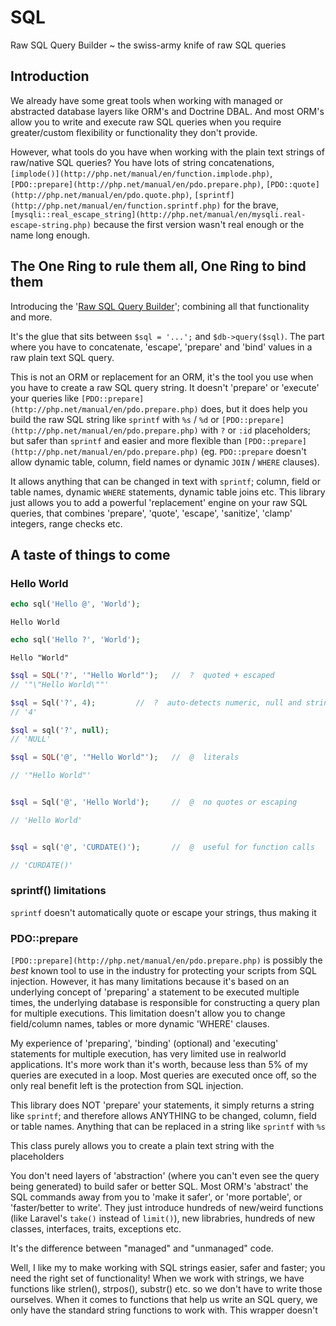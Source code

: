 # SQL
Raw SQL Query Builder ~ the swiss-army knife of raw SQL queries

## Introduction

We already have some great tools when working with managed or abstracted database layers like ORM's and Doctrine DBAL. And most ORM's allow you to write and execute raw SQL queries when you require greater/custom flexibility or functionality they don't provide.

However, what tools do you have when working with the plain text strings of raw/native SQL queries? You have lots of string concatenations, `[implode()](http://php.net/manual/en/function.implode.php)`, `[PDO::prepare](http://php.net/manual/en/pdo.prepare.php)`, `[PDO::quote](http://php.net/manual/en/pdo.quote.php)`, `[sprintf](http://php.net/manual/en/function.sprintf.php)` for the brave, `[mysqli::real_escape_string](http://php.net/manual/en/mysqli.real-escape-string.php)` because the first version wasn't real enough or the name long enough.

## The One Ring to rule them all, One Ring to bind them

Introducing the '[Raw SQL Query Builder](https://github.com/twister-php/sql)'; combining all that functionality and more.

It's the glue that sits between `$sql = '...';` and `$db->query($sql)`. The part where you have to concatenate, 'escape', 'prepare' and 'bind' values in a raw plain text SQL query.

This is not an ORM or replacement for an ORM, it's the tool you use when you have to create a raw SQL query string. It doesn't 'prepare' or 'execute' your queries like `[PDO::prepare](http://php.net/manual/en/pdo.prepare.php)` does, but it does help you build the raw SQL string like `sprintf` with `%s` / `%d` or `[PDO::prepare](http://php.net/manual/en/pdo.prepare.php)` with `?` or `:id` placeholders; but safer than `sprintf` and easier and more flexible than `[PDO::prepare](http://php.net/manual/en/pdo.prepare.php)` (eg. `PDO::prepare` doesn't allow dynamic table, column, field names or dynamic `JOIN` / `WHERE` clauses).

It allows anything that can be changed in text with `sprintf`; column, field or table names, dynamic `WHERE` statements, dynamic table joins etc. This library just allows you to add a powerful 'replacement' engine on your raw SQL queries, that combines 'prepare', 'quote', 'escape', 'sanitize', 'clamp' integers, range checks etc.

## A taste of things to come

### Hello World

```php
echo sql('Hello @', 'World');
```
```
Hello World
```

```php
echo sql('Hello ?', 'World');
```
```
Hello "World"
```



```php
$sql = SQL('?', '"Hello World"');	//	?  quoted + escaped
// '"\"Hello World\""'

$sql = Sql('?', 4);			//	?  auto-detects numeric, null and string
// '4'

$sql = sql('?', null);
// 'NULL'
```

```php
$sql = SQL('@', '"Hello World"');	//	@  literals

// '"Hello World"'


$sql = Sql('@', 'Hello World');		//	@  no quotes or escaping

// 'Hello World'


$sql = sql('@', 'CURDATE()');		//	@  useful for function calls

// 'CURDATE()'
```



### sprintf() limitations

`sprintf` doesn't automatically quote or escape your strings, thus making it 

### PDO::prepare

`[PDO::prepare](http://php.net/manual/en/pdo.prepare.php)` is possibly the _best_ known tool to use in the industry for protecting your scripts from SQL injection. However, it has many limitations because it's based on an underlying concept of 'preparing' a statement to be executed multiple times, the underlying database is responsible for constructing a query plan for multiple executions. This limitation doesn't allow you to change field/column names, tables or more dynamic 'WHERE' clauses.

My experience of 'preparing', 'binding' (optional) and 'executing' statements for multiple execution, has very limited use in realworld applications. It's more work than it's worth, because less than 5% of my queries are executed in a loop. Most queries are executed once off, so the only real benefit left is the protection from SQL injection.

This library does NOT 'prepare' your statements, it simply returns a string like `sprintf`; and therefore allows ANYTHING to be changed, column, field or table names. Anything that can be replaced in a string like `sprintf` with `%s` 




This class purely allows you to create a plain text string with the placeholders


You don't need layers of 'abstraction' (where you can't even see the query being generated) to build safer or better SQL.
Most ORM's 'abstract' the SQL commands away from you to 'make it safer', or 'more portable', or 'faster/better to write'.
They just introduce hundreds of new/weird functions (like Laravel's `take()` instead of `limit()`), new librabries, hundreds of new classes, interfaces, traits, exceptions etc.

It's the difference between "managed" and "unmanaged" code.

Well, I like my 
to make working with SQL strings easier, safer and faster; you need the right set of functionality!
When we work with strings, we have functions like strlen(), strpos(), substr() etc. so we don't have to write those ourselves.
When it comes to functions that help us write an SQL query, we only have the standard string functions to work with.
This wrapper doesn't 
